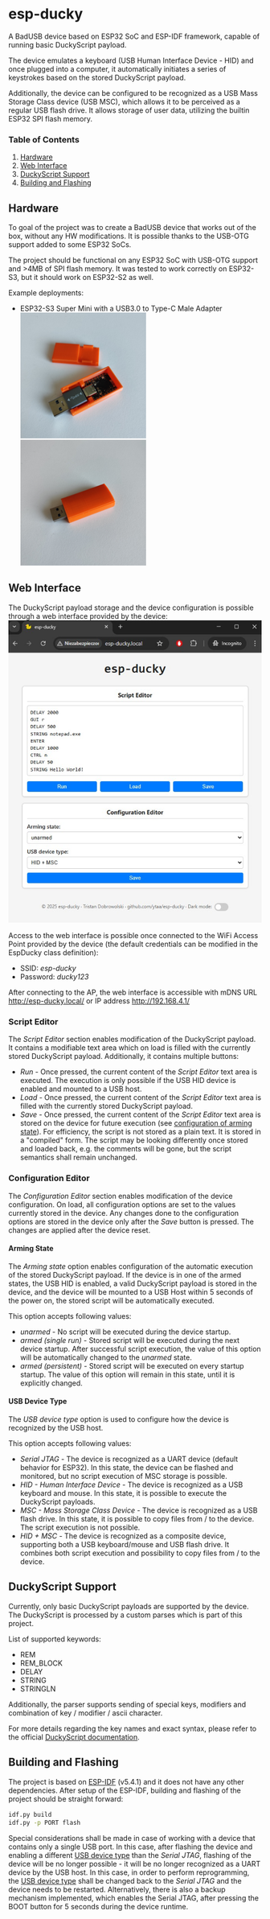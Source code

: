# esp-ducky
A BadUSB device based on ESP32 SoC and ESP-IDF framework, capable of running basic DuckyScript payload. 

The device emulates a keyboard (USB Human Interface Device - HID) and once plugged into a computer, it automatically initiates a series of keystrokes based on the stored DuckyScript payload. 

Additionally, the device can be configured to be recognized as a USB Mass Storage Class device (USB MSC), which allows it to be perceived as a regular USB flash drive. It allows storage of user data, utilizing the builtin ESP32 SPI flash memory.

### Table of Contents
1. [Hardware](#hardware)
2. [Web Interface](#web-interface)
3. [DuckyScript Support](#duckyscript-support)
4. [Building and Flashing](#building-and-flashing)

## Hardware

To goal of the project was to create a BadUSB device that works out of the box, without any HW modifications. It is possible thanks to the USB-OTG support added to some ESP32 SoCs. 

The project should be functional on any ESP32 SoC with USB-OTG support and >4MB of SPI flash memory. It was tested to work correctly on ESP32-S3, but it should work on ESP32-S2 as well. 

Example deployments:

- ESP32-S3 Super Mini with a USB3.0 to Type-C Male Adapter
<br /><img src="doc/img/hw_esp32_s3_super_mini_open.jpg" alt="esp-ducky deployment on a ESP32-S3 Super Mini board" width="250"/><img src="doc/img/hw_esp32_s3_super_mini_closed.jpg" alt="esp-ducky deployment on a ESP32-S3 Super Mini board" width="250"/>

## Web Interface

The DuckyScript payload storage and the device configuration is possible through a web interface provided by the device:
<br /><img src="doc/img/web_interface.jpg" alt="esp-ducky web interface"/>

Access to the web interface is possible once connected to the WiFi Access Point provided by the device (the default credentials can be modified in the EspDucky class definition):
- SSID: *esp-ducky*
- Password: *ducky123*

After connecting to the AP, the web interface is accessible with mDNS URL http://esp-ducky.local/ or IP address http://192.168.4.1/

### Script Editor
The *Script Editor* section enables modification of the DuckyScript payload. It contains a modifiable text area which on load is filled with the currently stored DuckyScript payload. Additionally, it contains multiple buttons:
- *Run* - Once pressed, the current content of the *Script Editor* text area is executed. The execution is only possible if the USB HID device is enabled and mounted to a USB host. 
- *Load* - Once pressed, the current content of the *Script Editor* text area is filled with the currently stored DuckyScript payload.
- *Save* - Once pressed, the current content of the *Script Editor* text area is stored on the device for future execution (see [configuration of arming state](#arming-state)). For efficiency, the script is not stored as a plain text. It is stored in a "compiled" form. The script may be looking differently once stored and loaded back, e.g. the comments will be gone, but the script semantics shall remain unchanged.   

### Configuration Editor
The *Configuration Editor* section enables modification of the device configuration. On load, all configuration options are set to the values currently stored in the device. Any changes done to the configuration options are stored in the device only after the *Save* button is pressed. The changes are applied after the device reset.  

#### Arming State
The *Arming state* option enables configuration of the automatic execution of the stored DuckyScript payload. If the device is in one of the armed states, the USB HID is enabled, a valid DuckyScript payload is stored in the device, and the device will be mounted to a USB Host within 5 seconds of the power on, the stored script will be automatically executed.  

This option accepts following values:
- *unarmed* - No script will be executed during the device startup. 
- *armed (single run)* - Stored script will be executed during the next device startup. After successful script execution, the value of this option will be automatically changed to the *unarmed* state. 
- *armed (persistent)* - Stored script will be executed on every startup startup. The value of this option will remain in this state, until it is explicitly changed.

#### USB Device Type
The *USB device type* option is used to configure how the device is recognized by the USB host. 

This option accepts following values:
- *Serial JTAG* - The device is recognized as a UART device (default behavior for ESP32). In this state, the device can be flashed and monitored, but no script execution of MSC storage is possible. 
- *HID - Human Interface Device* - The device is recognized as a USB keyboard and mouse. In this state, it is possible to execute the DuckyScript payloads.
- *MSC - Mass Storage Class Device* - The device is recognized as a USB flash drive. In this state, it is possible to copy files from / to the device. The script execution is not possible. 
- *HID + MSC* -  The device is recognized as a composite device, supporting both a USB keyboard/mouse and USB flash drive. It combines both script execution and possibility to copy files from / to the device.


## DuckyScript Support

Currently, only basic DuckyScript payloads are supported by the device. The DuckyScript is processed by a custom parses which is part of this project. 

List of supported keywords:
- REM
- REM_BLOCK
- DELAY
- STRING
- STRINGLN

Additionally, the parser supports sending of special keys, modifiers and combination of key / modifier / ascii character. 

For more details regarding the key names and exact syntax, please refer to the official [DuckyScript documentation](https://docs.hak5.org/hak5-usb-rubber-ducky/duckyscript-tm-quick-reference).

## Building and Flashing

The project is based on [ESP-IDF](https://docs.espressif.com/projects/esp-idf/en/v5.4.1/esp32/get-started/index.html) (v5.4.1) and it does not have any other dependencies. After setup of the ESP-IDF, building and flashing of the project should be straight forward:
```bash
idf.py build
idf.py -p PORT flash
```

Special considerations shall be made in case of working with a device that contains only a single USB port. In this case, after flashing the device and enabling a different [USB device type](#usb-device-type) than the *Serial JTAG*, flashing of the device will be no longer possible - it will be no longer recognized as a UART device by the USB host. In this case, in order to perform reprogramming, the [USB device type](#usb-device-type) shall be changed back to the *Serial JTAG* and the device needs to be restarted. Alternatively, there is also a backup mechanism implemented, which enables the Serial JTAG, after pressing the BOOT button for 5 seconds during the device runtime.   

